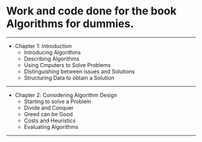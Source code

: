 # Work and code done for the book Algorithms for dummies.
___

- Chapter 1: Introduction
    - Introducing Algorithms
    - Describing Algorithms
    - Using Cmputers to Solve Problems
    - Distinguishing between issues and Solutions
    - Structuring Data to obtain a Solution
___
- Chapter 2: Considering Algorithm Design
    - Starting to solve a Problem
    - Divide and Conquer
    - Greed can be Good
    - Costs and Heuristics
    - Evaluating Algorithms
___
